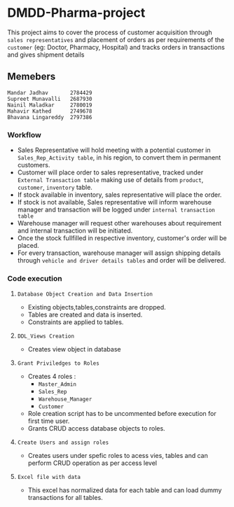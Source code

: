# DMDD-Pharma-project
This project aims to cover the process of customer acquisition through `sales representatives` and placement of orders as per requirements of the `customer` 
(eg: Doctor, Pharmacy, Hospital) and tracks orders in transactions and gives shipment details  
## Memebers
```
Mandar Jadhav       2784429
Supreet Munavalli   2687930
Nainil Maladkar     2780019 
Mahavir Kathed      2749678
Bhavana Lingareddy  2797386
```
### Workflow 
- Sales Representative will hold meeting with a potential customer in `Sales_Rep_Activity table`, in his region, to convert them in permanent customers. 
- Customer will place order to sales representative, tracked under `External Transaction table` making use of details from `product`, `customer`, `inventory` table. 
- If stock available in inventory, sales representative will place the order.
- If stock is not available, Sales representative will inform warehouse manager and transaction will be logged under `internal transaction table`
- Warehouse manager will request other warehouses about requirement and internal transaction will be initiated. 
- Once the stock fullfilled in respective inventory, customer's order will be placed. 
- For every transaction, warehouse manager will assign shipping details through `vehicle and driver details tables` and order will be delivered.

### Code execution
1. `Database Object Creation and Data Insertion`
    * Existing objects,tables,constraints are dropped.
    * Tables are created and data is inserted.
    * Constraints are applied to tables.

2. `DDL_Views Creation`
    * Creates view object in database

3. `Grant Priviledges to Roles`
    * Creates 4 roles :
        - `Master_Admin`
        - `Sales_Rep`
        - `Warehouse_Manager` 
        - `Customer`
    * Role creation script has to be uncommented before execution for first time user.
    * Grants CRUD access database objects to roles. 

4. `Create Users and assign roles`
    * Creates users under spefic roles to acess vies, tables and can perform CRUD operation as per access level

5. `Excel file with data`
    * This excel has normalized data for each table and can load dummy transactions for all tables.